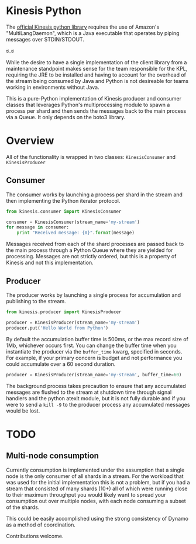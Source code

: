 # Kinesis Python

The [official Kinesis python library](https://github.com/awslabs/amazon-kinesis-client-python) requires the use of
Amazon's "MultiLangDaemon", which is a Java executable that operates by piping messages over STDIN/STDOUT.

ಠ_ಠ

While the desire to have a single implementation of the client library from a maintenance standpoint makes sense for
the team responsible for the KPL, requiring the JRE to be installed and having to account for the overhead of the
stream being consumed by Java and Python is not desireable for teams working in environments without Java.

This is a pure-Python implementation of Kinesis producer and consumer classes that leverages Python's multiprocessing
module to spawn a process per shard and then sends the messages back to the main process via a Queue.  It only depends
on the boto3 library.


# Overview

All of the functionality is wrapped in two classes: `KinesisConsumer` and `KinesisProducer`

## Consumer

The consumer works by launching a process per shard in the stream and then implementing the Python iterator protocol.

```python
from kinesis.consumer import KinesisConsumer

consumer = KinesisConsumer(stream_name='my-stream')
for message in consumer:
    print "Received message: {0}".format(message)
```

Messages received from each of the shard processes are passed back to the main process through a Python Queue where
they are yielded for processing.  Messages are not strictly ordered, but this is a property of Kinesis and not this 
implementation.


## Producer

The producer works by launching a single process for accumulation and publishing to the stream.

```python
from kinesis.producer import KinesisProducer

producer = KinesisProducer(stream_name='my-stream')
producer.put('Hello World from Python')
```

By default the accumulation buffer time is 500ms, or the max record size of 1Mb, whichever occurs first.  You can
change the buffer time when you instantiate the producer via the `buffer_time` kwarg, specified in seconds.  For
example, if your primary concern is budget and not performance you could accumulate over a 60 second duration.

```python
producer = KinesisProducer(stream_name='my-stream', buffer_time=60)
```

The background process takes precaution to ensure that any accumulated messages are flushed to the stream at
shutdown time through signal handlers and the python atexit module, but it is not fully durable and if you were to
send a `kill -9` to the producer process any accumulated messages would be lost.


# TODO

## Multi-node consumption

Currently consumption is implemented under the assumption that a single node is the only consumer of all shards in a
stream.  For the workload that was used for the initial implementation this is not a problem, but if you had a stream
that consisted of many shards (10+) all of which were running close to their maximum throughput you would likely want
to spread your consumption out over multiple nodes, with each node consuming a subset of the shards.

This could be easily accomplished using the strong consistency of Dynamo as a method of coordination.

Contributions welcome.
